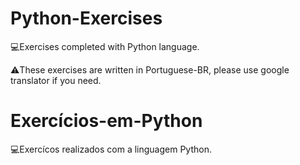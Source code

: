 # Python-Exercises
💻Exercises completed with Python language.

⚠️These exercises are written in Portuguese-BR, please use google translator if you need.

# Exercícios-em-Python
💻Exercícos realizados com a linguagem Python.
